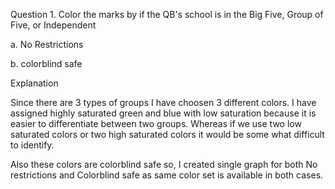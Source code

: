 Question 1. Color the marks by if the QB's school is in the Big Five, Group of Five, or Independent

a. No Restrictions

b. colorblind safe

Explanation

Since there are 3 types of groups I have choosen 3 different colors.
I have assigned highly saturated green and blue with low saturation because it is easier to differentiate between two groups. Whereas if we use two low saturated colors or two high saturated colors it would be some what difficult to identify.

Also these colors are colorblind safe so, I created single graph for both No restrictions and Colorblind safe as same color set is available in both cases.